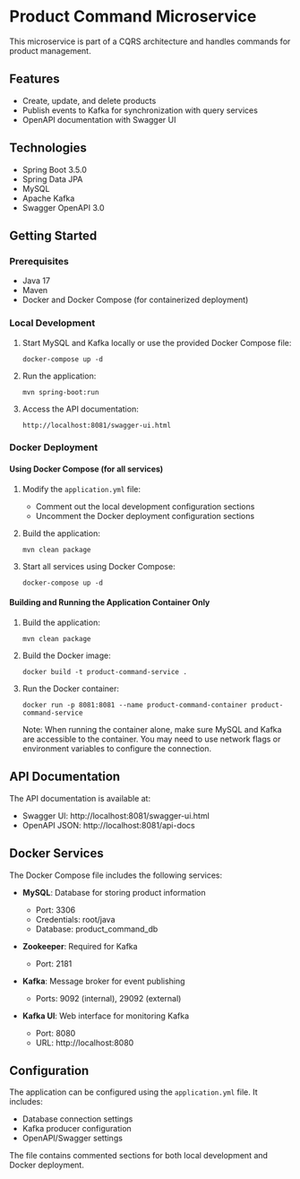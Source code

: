 # Product Command Microservice

This microservice is part of a CQRS architecture and handles commands for product management.

## Features

- Create, update, and delete products
- Publish events to Kafka for synchronization with query services
- OpenAPI documentation with Swagger UI

## Technologies

- Spring Boot 3.5.0
- Spring Data JPA
- MySQL
- Apache Kafka
- Swagger OpenAPI 3.0

## Getting Started

### Prerequisites

- Java 17
- Maven
- Docker and Docker Compose (for containerized deployment)

### Local Development

1. Start MySQL and Kafka locally or use the provided Docker Compose file:
   ```
   docker-compose up -d
   ```

2. Run the application:
   ```
   mvn spring-boot:run
   ```

3. Access the API documentation:
   ```
   http://localhost:8081/swagger-ui.html
   ```

### Docker Deployment

#### Using Docker Compose (for all services)

1. Modify the `application.yml` file:
   - Comment out the local development configuration sections
   - Uncomment the Docker deployment configuration sections

2. Build the application:
   ```
   mvn clean package
   ```

3. Start all services using Docker Compose:
   ```
   docker-compose up -d
   ```

#### Building and Running the Application Container Only

1. Build the application:
   ```
   mvn clean package
   ```

2. Build the Docker image:
   ```
   docker build -t product-command-service .
   ```

3. Run the Docker container:
   ```
   docker run -p 8081:8081 --name product-command-container product-command-service
   ```

   Note: When running the container alone, make sure MySQL and Kafka are accessible to the container. You may need to use network flags or environment variables to configure the connection.

## API Documentation

The API documentation is available at:
- Swagger UI: http://localhost:8081/swagger-ui.html
- OpenAPI JSON: http://localhost:8081/api-docs

## Docker Services

The Docker Compose file includes the following services:

- **MySQL**: Database for storing product information
  - Port: 3306
  - Credentials: root/java
  - Database: product_command_db

- **Zookeeper**: Required for Kafka
  - Port: 2181

- **Kafka**: Message broker for event publishing
  - Ports: 9092 (internal), 29092 (external)

- **Kafka UI**: Web interface for monitoring Kafka
  - Port: 8080
  - URL: http://localhost:8080

## Configuration

The application can be configured using the `application.yml` file. It includes:

- Database connection settings
- Kafka producer configuration
- OpenAPI/Swagger settings

The file contains commented sections for both local development and Docker deployment.
